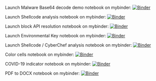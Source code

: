 Launch Malware Base64 decode demo notebook on mybinder:
[![Binder](https://mybinder.org/badge_logo.svg)](https://mybinder.org/v2/gh/JohnLaTwC/Shared/master?filepath=notebooks%2FMalware%20Decode%20Demo.ipynb)

Launch Shellcode analysis notebook on mybinder:
[![Binder](https://mybinder.org/badge_logo.svg)](https://mybinder.org/v2/gh/JohnLaTwC/Shared/master?filepath=notebooks%2FMalware%20PowerShell%20shellcode%20analysis.ipynb)

Launch block API resolution notebook on mybinder:
[![Binder](https://mybinder.org/badge_logo.svg)](https://mybinder.org/v2/gh/JohnLaTwC/Shared/master?filepath=notebooks%2FBlock%20API%20resolution.ipynb)

Launch Environmental Key notebook on mybinder:
[![Binder](https://mybinder.org/badge_logo.svg)](https://mybinder.org/v2/gh/JohnLaTwC/Shared/master?filepath=notebooks%2FEnvironmental%20Key%20Login.ipynb)

Launch Shellcode / CyberChef analysis notebook on mybinder:
[![Binder](https://mybinder.org/badge_logo.svg)](https://mybinder.org/v2/gh/JohnLaTwC/Shared/master?filepath=notebooks%2FPowershell%20Shellcode%20Analysis%20with%20CyberChef.ipynb)

Color cells notebook on mybinder:
[![Binder](https://mybinder.org/badge_logo.svg)](https://mybinder.org/v2/gh/JohnLaTwC/Shared/master?filepath=notebooks%2FColor%20cells.ipynb)

COVID-19 indicator notebook on mybinder:
[![Binder](https://mybinder.org/badge_logo.svg)](https://mybinder.org/v2/gh/JohnLaTwC/Shared/master?filepath=notebooks%2FCOVID19-v.14.ipynb)

PDF to DOCX notebook on mybinder:
[![Binder](https://mybinder.org/badge_logo.svg)](https://mybinder.org/v2/gh/JohnLaTwC/Shared/master?filepath=notebooks%2FPDF%20to%20DOCX.ipynb)
